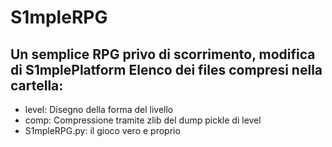 S1mpleRPG
=========
Un semplice RPG privo di scorrimento, modifica di S1mplePlatform
Elenco dei files compresi nella cartella:
-----------------------------------------
+ level: Disegno della forma del livello
+ comp: Compressione tramite zlib del dump pickle di level
+ S1mpleRPG.py: il gioco vero e proprio
